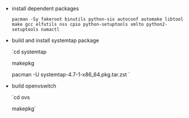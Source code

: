 - install dependent packages

  `pacman -Sy fakeroot binutils python-six autoconf automake libtool make gcc elfutils nss cpio python-setuptools xmlto python2-setuptools numactl`
- build and install systemtap package

  `cd systemtap

   makepkg

   pacman -U systemtap-4.7-1-x86_64.pkg.tar.zst 
  `
- build openvswitch

  `cd ovs

   makepkg`
